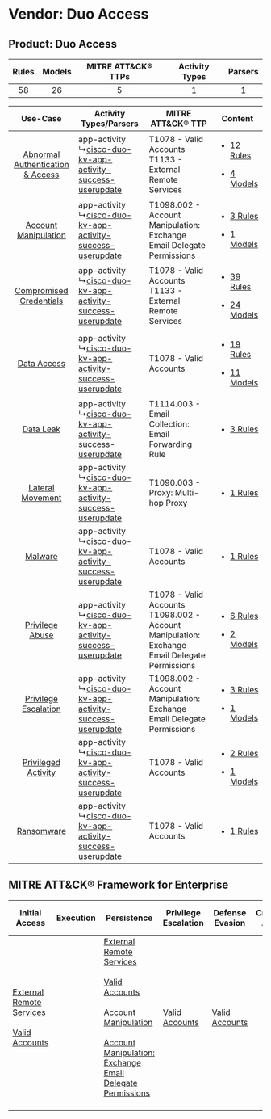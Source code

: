Vendor: Duo Access
==================
Product: Duo Access
-------------------
| Rules | Models | MITRE ATT&CK® TTPs | Activity Types | Parsers |
|:-----:|:------:|:------------------:|:--------------:|:-------:|
|  58   |   26   |         5          |       1        |    1    |

|    Use-Case    | Activity Types/Parsers    | MITRE ATT&CK® TTP    | Content    |
|:----:| ---- | ---- | ---- |
| [Abnormal Authentication & Access](../../../UseCases/uc_abnormal_authentication_&_access.md) |  app-activity<br> ↳[cisco-duo-kv-app-activity-success-userupdate](Ps/pC_ciscoduokvappactivitysuccessuserupdate.md)<br> | T1078 - Valid Accounts<br>T1133 - External Remote Services<br>    | [<ul><li>12 Rules</li></ul><ul><li>4 Models</li></ul>](RM/r_m_duo_access_duo_access_Abnormal_Authentication_&_Access.md) |
|    [Account Manipulation](../../../UseCases/uc_account_manipulation.md)    |  app-activity<br> ↳[cisco-duo-kv-app-activity-success-userupdate](Ps/pC_ciscoduokvappactivitysuccessuserupdate.md)<br> | T1098.002 - Account Manipulation: Exchange Email Delegate Permissions<br>    | [<ul><li>3 Rules</li></ul><ul><li>1 Models</li></ul>](RM/r_m_duo_access_duo_access_Account_Manipulation.md)    |
|          [Compromised Credentials](../../../UseCases/uc_compromised_credentials.md)          |  app-activity<br> ↳[cisco-duo-kv-app-activity-success-userupdate](Ps/pC_ciscoduokvappactivitysuccessuserupdate.md)<br> | T1078 - Valid Accounts<br>T1133 - External Remote Services<br>    | [<ul><li>39 Rules</li></ul><ul><li>24 Models</li></ul>](RM/r_m_duo_access_duo_access_Compromised_Credentials.md)         |
|    [Data Access](../../../UseCases/uc_data_access.md)    |  app-activity<br> ↳[cisco-duo-kv-app-activity-success-userupdate](Ps/pC_ciscoduokvappactivitysuccessuserupdate.md)<br> | T1078 - Valid Accounts<br>    | [<ul><li>19 Rules</li></ul><ul><li>11 Models</li></ul>](RM/r_m_duo_access_duo_access_Data_Access.md)    |
|    [Data Leak](../../../UseCases/uc_data_leak.md)    |  app-activity<br> ↳[cisco-duo-kv-app-activity-success-userupdate](Ps/pC_ciscoduokvappactivitysuccessuserupdate.md)<br> | T1114.003 - Email Collection: Email Forwarding Rule<br>    | [<ul><li>3 Rules</li></ul>](RM/r_m_duo_access_duo_access_Data_Leak.md)    |
|    [Lateral Movement](../../../UseCases/uc_lateral_movement.md)    |  app-activity<br> ↳[cisco-duo-kv-app-activity-success-userupdate](Ps/pC_ciscoduokvappactivitysuccessuserupdate.md)<br> | T1090.003 - Proxy: Multi-hop Proxy<br>    | [<ul><li>1 Rules</li></ul>](RM/r_m_duo_access_duo_access_Lateral_Movement.md)    |
|    [Malware](../../../UseCases/uc_malware.md)    |  app-activity<br> ↳[cisco-duo-kv-app-activity-success-userupdate](Ps/pC_ciscoduokvappactivitysuccessuserupdate.md)<br> | T1078 - Valid Accounts<br>    | [<ul><li>1 Rules</li></ul>](RM/r_m_duo_access_duo_access_Malware.md)    |
|    [Privilege Abuse](../../../UseCases/uc_privilege_abuse.md)    |  app-activity<br> ↳[cisco-duo-kv-app-activity-success-userupdate](Ps/pC_ciscoduokvappactivitysuccessuserupdate.md)<br> | T1078 - Valid Accounts<br>T1098.002 - Account Manipulation: Exchange Email Delegate Permissions<br> | [<ul><li>6 Rules</li></ul><ul><li>2 Models</li></ul>](RM/r_m_duo_access_duo_access_Privilege_Abuse.md)    |
|    [Privilege Escalation](../../../UseCases/uc_privilege_escalation.md)    |  app-activity<br> ↳[cisco-duo-kv-app-activity-success-userupdate](Ps/pC_ciscoduokvappactivitysuccessuserupdate.md)<br> | T1098.002 - Account Manipulation: Exchange Email Delegate Permissions<br>    | [<ul><li>3 Rules</li></ul><ul><li>1 Models</li></ul>](RM/r_m_duo_access_duo_access_Privilege_Escalation.md)    |
|    [Privileged Activity](../../../UseCases/uc_privileged_activity.md)    |  app-activity<br> ↳[cisco-duo-kv-app-activity-success-userupdate](Ps/pC_ciscoduokvappactivitysuccessuserupdate.md)<br> | T1078 - Valid Accounts<br>    | [<ul><li>2 Rules</li></ul><ul><li>1 Models</li></ul>](RM/r_m_duo_access_duo_access_Privileged_Activity.md)    |
|    [Ransomware](../../../UseCases/uc_ransomware.md)    |  app-activity<br> ↳[cisco-duo-kv-app-activity-success-userupdate](Ps/pC_ciscoduokvappactivitysuccessuserupdate.md)<br> | T1078 - Valid Accounts<br>    | [<ul><li>1 Rules</li></ul>](RM/r_m_duo_access_duo_access_Ransomware.md)    |

MITRE ATT&CK® Framework for Enterprise
--------------------------------------
| Initial Access                                                                                                                                   | Execution | Persistence                                                                                                                                                                                                                                                                                                                                 | Privilege Escalation                                                | Defense Evasion                                                     | Credential Access | Discovery | Lateral Movement | Collection                                                                                                                                                            | Command and Control                                                                                                                       | Exfiltration | Impact |
| ------------------------------------------------------------------------------------------------------------------------------------------------ | --------- | ------------------------------------------------------------------------------------------------------------------------------------------------------------------------------------------------------------------------------------------------------------------------------------------------------------------------------------------- | ------------------------------------------------------------------- | ------------------------------------------------------------------- | ----------------- | --------- | ---------------- | --------------------------------------------------------------------------------------------------------------------------------------------------------------------- | ----------------------------------------------------------------------------------------------------------------------------------------- | ------------ | ------ |
| [External Remote Services](https://attack.mitre.org/techniques/T1133)<br><br>[Valid Accounts](https://attack.mitre.org/techniques/T1078)<br><br> |           | [External Remote Services](https://attack.mitre.org/techniques/T1133)<br><br>[Valid Accounts](https://attack.mitre.org/techniques/T1078)<br><br>[Account Manipulation](https://attack.mitre.org/techniques/T1098)<br><br>[Account Manipulation: Exchange Email Delegate Permissions](https://attack.mitre.org/techniques/T1098/002)<br><br> | [Valid Accounts](https://attack.mitre.org/techniques/T1078)<br><br> | [Valid Accounts](https://attack.mitre.org/techniques/T1078)<br><br> |                   |           |                  | [Email Collection](https://attack.mitre.org/techniques/T1114)<br><br>[Email Collection: Email Forwarding Rule](https://attack.mitre.org/techniques/T1114/003)<br><br> | [Proxy: Multi-hop Proxy](https://attack.mitre.org/techniques/T1090/003)<br><br>[Proxy](https://attack.mitre.org/techniques/T1090)<br><br> |              |        |